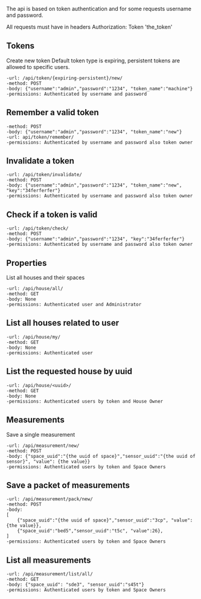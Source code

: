 The api is based on token authentication and for some requests username and password.

All requests must have in headers Authorization: Token 'the_token'

##  Tokens
Create new token
Default token type is expiring, persistent tokens are allowed to specific users. <br>

```code
-url: /api/token/{expiring-persistent}/new/
-method: POST
-body: {"username":"admin","password":"1234", "token_name":"machine"}
-permissions: Authenticated by username and password
```


## Remember a valid token

```code
-method: POST
-body: {"username":"admin","password":"1234", "token_name":"new"}
-url: api/token/remember/
-permissions: Authenticated by username and password also token owner
``` 



## Invalidate a token

```code
-url: /api/token/invalidate/
-method: POST
-body: {"username":"admin","password":"1234", "token_name":"new", "key":"34ferferfer"}
-permissions: Authenticated by username and password also token owner

```


## Check if a token is valid

```code
-url: /api/token/check/
-method: POST
-body: {"username":"admin","password":"1234", "key":"34ferferfer"}
-permissions: Authenticated by username and password also token owner

```

## Properties

List all houses and their spaces

```code
-url: /api/house/all/
-method: GET
-body: None
-permissions: Authenticated user and Administrator

```



## List all houses related to user

```code
-url: /api/house/my/
-method: GET
-body: None
-permissions: Authenticated user

```



## List the requested house by uuid

```code
-url: /api/house/<uuid>/
-method: GET
-body: None
-permissions: Authenticated users by token and House Owner

```


## Measurements
Save a single measurement

```code
-url: /api/measurement/new/
-method: POST
-body: {"space_uuid":"{the uuid of space}","sensor_uuid":"{the uuid of sensor}", "value": {the value}}
-permissions: Authenticated users by token and Space Owners
```



## Save a packet of measurements

```code
-url: /api/measurement/pack/new/
-method: POST
-body:
[
	{"space_uuid":"{the uuid of space}","sensor_uuid":"3cp", "value": {the value}},
   	{"space_uuid":"bed5","sensor_uuid":"t5c", "value":26},
]
-permissions: Authenticated users by token and Space Owners
```



## List all measurements

```code
-url: /api/measurement/list/all/
-method: GET
-body: {"space_uuid": "sde3", "sensor_uuid":"s45t"}
-permissions: Authenticated users by token and Space Owners
```




